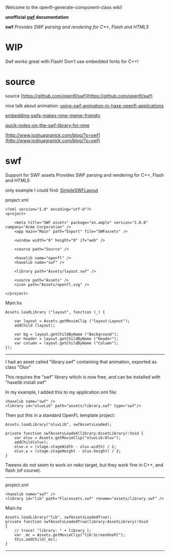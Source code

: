 Welcome to the openfl-generate-component-class wiki!

**unofficial [swf](https://github.com/openfl/swf) documentation**

**swf**
_Provides SWF parsing and rendering for C++, Flash and HTML5_

# WIP

Swf works great with Flash!
Don't use embedded fonts for C++!

# source

source [https://github.com/openfl/swf](https://github.com/openfl/swf)

nice talk about animation:
[using-swf-animation-in-haxe-openfl-applications](http://stackoverflow.com/questions/18222008/using-swf-animation-in-haxe-openfl-applications)

[embedding-swfs-makes-nme-meme-friendly](http://www.joshuagranick.com/blog/2012/01/24/embedding-swfs-makes-nme-meme-friendly/)

[quick-notes-on-the-swf-library-for-nme](http://www.joshuagranick.com/blog/2012/02/08/quick-notes-on-the-swf-library-for-nme/)

[http://www.joshuagranick.com/blog/?s=swf](http://www.joshuagranick.com/blog/?s=swf)

# swf
Support for SWF assets
Provides SWF parsing and rendering for C++, Flash and HTML5

only example I could find:
[SimpleSWFLayout](https://github.com/openfl/openfl-samples/tree/master/SimpleSWFLayout)

project.xml
```
<?xml version="1.0" encoding="utf-8"?>
<project>

	<meta title="SWF assets" package="ex.ample" version="1.0.0" company="Acme Corporation" />
	<app main="Main" path="Export" file="SWFassets" />

	<window width="0" height="0" if="web" />

	<source path="Source" />

	<haxelib name="openfl" />
	<haxelib name="swf" />

	<library path="Assets/layout.swf" />

	<source path="Assets" />
	<icon path="Assets/openfl.svg" />

</project>
```
Main.hx
```
Assets.loadLibrary ("layout", function (_) {

	var layout = Assets.getMovieClip ("layout:Layout");
	addChild (layout);

	var bg = layout.getChildByName ("Background");
	var header = layout.getChildByName ("Header");
	var column = layout.getChildByName ("Column");
});
```



***

I had an asset called "library.swf" containing that animation, exported as class "Oluv"

This requires the "swf" library which is now free, and can be installed with "haxelib install swf"

In my example, I added this to my application.xml file:
```
<haxelib name="swf" />
<library id="oluvLib" path="assets/library.swf" type="swf"/>
```
Then put this in a standard OpenFL template project:
```
Assets.loadLibrary("oluvLib", swfAssetsLoaded);

private function swfAssetsLoaded(library:AssetLibrary):Void {
    var oluv = Assets.getMovieClip("oluvLib:Oluv");
    addChild(oluv);
    oluv.x = (stage.stageWidth - oluv.width) / 2;
    oluv.y = (stage.stageHeight - oluv.height) / 2;
}
```
Tweens do not seem to work on neko target, but they work fine in C++, and flash (of course).



***
project.xml
```
<haxelib name="swf" />	
<library id="lib" path="Fla/assets.swf" rename="assets/library.swf" />
```

Main.hx
```
Assets.loadLibrary("lib", swfAssetsLoadedTrue);
private function swfAssetsLoadedTrue(library:AssetLibrary):Void 
{
	// trace( "library: " + library );
	var _mc = Assets.getMovieClip("lib:ScreenOneFC");
	this.addChild(_mc);
}
```

***